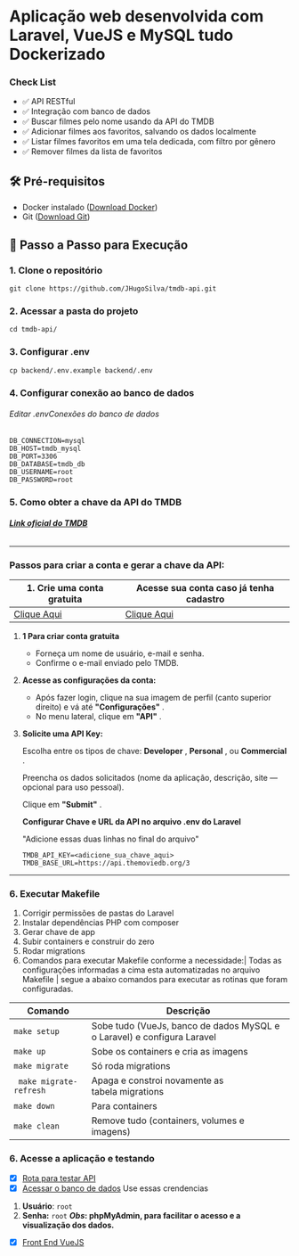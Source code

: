 # **Aplicação web desenvolvida com Laravel, VueJS e MySQL tudo Dockerizado**

### **Check List**

* ✅ API RESTful
* ✅ Integração com banco de dados
* ✅ Buscar filmes pelo nome usando da API do TMDB
* ✅ Adicionar filmes aos favoritos, salvando os dados localmente
* ✅ Listar filmes favoritos em uma tela dedicada, com filtro por gênero
* ✅ Remover filmes da lista de favoritos

## 🛠️ **Pré-requisitos**

* Docker instalado ([Download Docker](https://www.docker.com/get-started))
* Git ([Download Git](https://git-scm.com/downloads))

## 🚀 **Passo a Passo para Execução**

### 1. Clone o repositório

```
git clone https://github.com/JHugoSilva/tmdb-api.git
```

### 2. Acessar a pasta do projeto

```
cd tmdb-api/
```

### 3. Configurar .env

```
cp backend/.env.example backend/.env
```

### 4. Configurar conexão ao banco de dados

###### *Editar .env*Conexões do banco de dados

```
DB_CONNECTION=mysql
DB_HOST=tmdb_mysql
DB_PORT=3306
DB_DATABASE=tmdb_db
DB_USERNAME=root
DB_PASSWORD=root
```

### **5. Como obter a chave da API do TMDB**

###### **[Link oficial do TMDB](https://www.themoviedb.org)**

---

### Passos para criar a conta e gerar a chave da API:

| 1. Crie uma conta gratuita                    | Acesse sua conta caso já tenha cadastro     |
| --------------------------------------------- | -------------------------------------------- |
| [Clique Aqui](https://www.themoviedb.org/signup) | [Clique Aqui](https://www.themoviedb.org/login) |

1. **1 Para criar conta gratuita**

   * Forneça um nome de usuário, e-mail e senha.
   * Confirme o e-mail enviado pelo TMDB.
2. **Acesse as configurações da conta:**

   * Após fazer login, clique na sua imagem de perfil (canto superior direito) e vá até  **"Configurações"** .
   * No menu lateral, clique em  **"API"** .
3. **Solicite uma API Key:**

   Escolha entre os tipos de chave:  **Developer** ,  **Personal** , ou  **Commercial** .

   Preencha os dados solicitados (nome da aplicação, descrição, site — opcional para uso pessoal).

   Clique em  **"Submit"** .

   **Configurar Chave e URL da API no arquivo .env do Laravel**

   "Adicione essas duas linhas no final do arquivo"

   ```
   TMDB_API_KEY=<adicione_sua_chave_aqui>
   TMDB_BASE_URL=https://api.themoviedb.org/3

   ```

---

### 6. Executar Makefile

1. Corrigir permissões de pastas do Laravel
2. Instalar dependências PHP com composer
3. Gerar chave de app
4. Subir containers e construir do zero
5. Rodar migrations
6. Comandos para executar Makefile conforme a necessidade:| Todas as configurações informadas a cima esta automatizadas no arquivo Makefile | segue a abaixo comandos para executar as rotinas que foram configuradas.

| Comando                   | Descrição                                                             |
| ------------------------- | ----------------------------------------------------------------------- |
| `make setup`            | Sobe tudo (VueJs, banco de dados MySQL e o Laravel) e configura Laravel |
| `make up`               | Sobe os containers e cria as imagens                                    |
| `make migrate`          | Só roda migrations                                                     |
| ` make migrate-refresh` | Apaga e constroi novamente as tabela migrations                        |
| `make down `            | Para containers                                                         |
| `make clean`            | Remove tudo (containers, volumes e imagens)                             |

### 6. Acesse a aplicação e testando

* [X] [Rota para testar API](http://localhost:8088/api/ping)
* [X] [Acessar o banco de dados](http://localhost:8081/index.php)
  Use essas crendencias

1. **Usuário**: `root`
2. **Senha:** `root`
   ***Obs*: phpMyAdmin, para facilitar o acesso e a visualização dos dados.**

* [X] [Front End VueJS](http://localhost:5177/)
